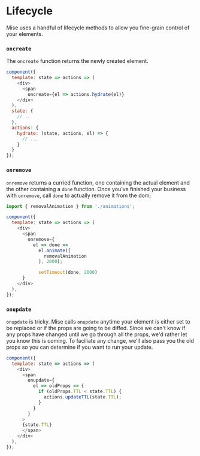 # Lifecycle

Mise uses a handful of lifecycle methods to allow you fine-grain control of your elements.

### `oncreate`

The `oncreate` function returns the newly created element.

```javascript
component({
  template: state => actions => (
    <div>
      <span
        oncreate={el => actions.hydrate(el)}
    </div>
  ),
  state: {
    // ..
  },
  actions: {
    hydrate: (state, actions, el) => {
      // ...
    }
  }
});
```

### `onremove`

`onremove` returns a curried function, one containing the actual element and the other containing a `done` function. Once you've finished your business with `onremove`, call `done` to actually remove it from the dom;

```javascript
import { removalAnimation } from './animations';

component({
  template: state => actions => (
    <div>
      <span
        onremove={
          el => done =>
            el.animate([
              removalAnimation
            ], 2000);

            setTimeout(done, 2000)
      }
    </div>
  ),
});
```

### `onupdate`

`onupdate` is tricky. Mise calls `onupdate` anytime your element is either set to be replaced or if the props are going to be diffed. Since we can't know if any props have changed until we go through all the props, we'd rather let you know this is coming. To faciliate any change, we'll also pass you the old props so you can determine if you want to run your update.

```javascript
component({
  template: state => actions => (
    <div>
      <span
        onupdate={
          el => oldProps => {
            if (oldProps.TTL < state.TTL) {
              actions.updateTTL(state.TTL);
            }
          }
        }
      >
      {state.TTL}
      </span>
    </div>
  ),
});
```
